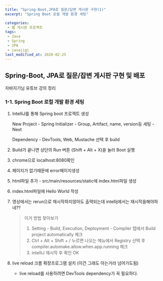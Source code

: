 ```yaml
---
title: "Spring-Boot,JPA로 질문/답변 게시판 구현(1)"
excerpt: "Spring Boot 로컬 개발 환경 세팅"

categories:
 - 웹 게시판 프로젝트
tags:
 - Java
 - Spring
 - JPA
 - javajigi
last_modified_at: 2020-02-25
---
```




## Spring-Boot, JPA로 질문/잡변 게시판 구현 및 배포

자바지기님 유튜브 강의 정리

### 1-1. Spring Boot 로컬 개발 환경 세팅

1. IntelliJ를 통해 Spring boot 프로젝트 생성

   New Project - Spring Initializer - Group, Artifact, name, version등 세팅 - Next

   Dependency - DevTools, Web, Mustache 선택 후 build

2. Build가 끝나면 상단의 Run 버튼 (Shift + Alt + X)을 눌러 Boot 실행

3. chrome으로 localhost:8080확인

4. 페이지가 없기때문에 error페이지생성

5. html파일 추가 - src/main/resources/static에 index.html파일 생성

6. index.html파일에 Hello World 작성

7. 영상에서는 rerun으로 재시작하지않아도 출력되는데 intellij에서는 재시작을해야하네??

   > 이거 방법 찾아보기
   >
   > 1. Setting - Build, Execution, Deployment - Compiler 탭에서 Build project automatically 체크
   > 2. Ctrl + Alt + Shift + / 누르면 나오는 메뉴에서 Registry 선택 후 compiler.automake.allow.when.app.running 체크
   > 3. intelliJ 재시작 후 확인 OK

8. live reload 크롬 확장프로그램 설치 (이건 그래도 아는거라 넘어가도됨)
   
   * live reload를 사용하려면 DevTools dependency가 꼭 필요하다.





 

